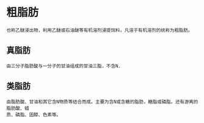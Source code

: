# 粗脂肪
	也称乙醚浸出物，利用乙醚或石油醚等有机溶剂浸提饲料，凡溶于有机溶剂的统称为粗脂肪。
## 真脂肪
	由三分子脂肪酸与一分子的甘油组成的甘油三脂，不含N.
## 类脂肪
	由脂肪酸、甘油和其它含N物质等结合而成。主要为含N或含糖的脂肪，糖脂或磷脂。还有游离的脂肪酸、蜡
	质、磷脂、固醇、色素等。
